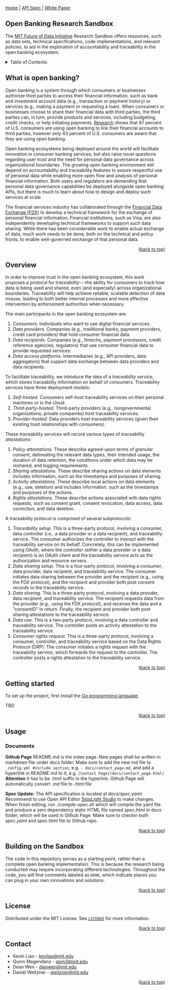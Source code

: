 <a name="readme-top"></a>
<a href="https://mit-future-of-data-initiative.github.io/otrace-service/"> Home </a> |
<a href="./docs/spec.html"> API Spec </a>  |
<a href="https://futureofdata.mit.edu/tr/2023/fod-account-trace-20230418.pdf"> White Paper </a>

## Open Banking Research Sandbox
The [MIT Future of Data Initiative](https://futureofdata.mit.edu) Research Sandbox offers resources, such as
data sets, technical specifications, code implementations, and relevant
policies, to aid in the exploration of accountability and traceability in the
open banking ecosystem.

<details>
  <summary>Table of Contents</summary>
  <ol>
    <li><a href="#what-is-open-banking">What is open banking?</a></li>
    <li><a href="#overview">Overview</a></li>
    <li><a href="#getting-started">Getting started</a></li>
    <li><a href="#usage">Usage</a></li>
    <li><a href="#building-on-the-sandbox">Building on the Sandbox</a></li>
    <li><a href="#license">License</a></li>
    <li><a href="#contact">Contact</a></li>
  </ol>
</details>

## What is open banking?

Open banking is a system through which consumers or businesses authorize third
parties to access their financial information, such as bank and investment
account data (e.g., transaction or payment history) or services (e.g., making a
payment or requesting a loan). When consumers or businesses choose to share
their financial data with third parties, the third parties can, in turn, provide
products and services, including budgeting, credit checks, or help initiating
payments. [Research](https://navigate.visa.com/na/money-movement/unlocking-the-opportunities-of-open-banking/)
shows that 87 percent of U.S. consumers are using open banking to link their
financial accounts to third parties, however only 43 percent of U.S. consumers
are aware that they are using open banking.

Open banking ecosystems being deployed around the world will facilitate
innovation in consumer banking services, but also raise novel questions
regarding user trust and the need for personal data governance across
organizational boundaries. The growing open banking environment will depend on
accountability and traceability features to assure respectful use of personal
data while enabling more open flow and analysis of personal financial
information. Both users and regulators are demanding that personal data
governance capabilities be deployed alongside open banking APIs, but there is
much to learn about how to design and deploy such services at scale.

The financial services industry has collaborated through the [Financial Data
Exchange (FDX)](https://financialdataexchange.org/) to develop a technical
framework for the exchange of personal financial information. Financial
institutions, such as Visa, are also independently developing technical
frameworks to support such data sharing. While there has been considerable work
to enable actual exchange of data, much work needs to be done, both on the
technical and policy fronts, to enable well-governed exchange of that personal
data.

<p align="right">(<a href="#readme-top">back to top</a>)</p>

## Overview

In order to improve trust in the open banking ecosystem, this work proposes a
protocol for *traceability*---the ability for consumers to track how data
is being used and shared, even (and especially) across organizational
boundaries. Traceability will help achieve reliable, scalable detection of data
misuse, leading to both better internal processes and more effective
intervention by enforcement authorities when necessary.

The main participants in the open banking ecosystem are:  

1. *Consumers.* Individuals who want to use digital financial services.  
2. *Data providers.* Companies (e.g., traditional banks, payment providers, credit card providers) that hold consumer financial data.  
3. *Data recipients.* Companies (e.g., fintechs, payment processors, credit. reference agencies, regulators) that use consumer financial data to provide requested services.
4. *Data access platforms.* Intermediaries (e.g., API providers, data
   aggregators) that support data exchange between data providers and data
   recipients.

To facilitate traceability, we introduce the idea of a *traceability
service*, which stores traceability information on behalf of
consumers. Traceability services have three deployment models:

1. *Self-hosted.* Consumers self-host traceability services on their personal
   machines or in the cloud.
2. *Third-party-hosted.* Third-party providers (e.g., nongovernmental
   organizations, private companies) host traceability services.
3. *Provider-hosted.* Data providers host traceability services (given their
   existing trust relationships with consumers).

These traceability services will record various types of traceability *attestations*:

1. *Policy attestations.* These describe agreed-upon terms of *granular*
   consent, delineating the relevant data types, their intended usage, the
   duration of data retention, the conditions under which data may be reshared,
   and logging requirements.
2. *Sharing attestations.* These describe sharing actions on data elements
   includes information, such as the timestamps and purposes of sharing.
3. *Activity attestations.* These describe local actions on data elements (e.g.,
   use, deletion) and includes information, such as the timestamps and purposes
   of the actions.
4. *Rights attestations.* These describe actions associated with data rights
   requests, such as consent grant, consent revocation, data access, data
   correction, and data deletion.
   
A traceability protocol is comprised of several subprotocols:

1. *Traceability setup.* This is a three-party protocol, involving a consumer,
    data controller (i.e., a data provider or a data recipient), and
    traceability service. The consumer authorizes the controller to interact
    with the traceability service on its behalf. Concretely, this can be
    implemented using OAuth, where the controller (either a data provider or a
    data recipient) is an OAuth client and the traceability service acts as the
    authorization and resource servers.
2. *Data sharing setup.* This is a four-party protocol, involving a consumer,
	data provider, data recipient, and traceability service. The consumer
	initiates data sharing between the provider and the recipient (e.g., using
	the FDX protocol), and the recipient and provider both post consent records
	to the traceability service.
3. *Data sharing.* This is a three-party protocol, involving a data provider,
   data recipient, and traceability service. The recipient requests data from the
   provider (e.g., using the FDX protocol), and receives the data and a "consentID"
   in return. Finally, the recipient and provider both post sharing attestations to
   the traceability service.
4. *Data use.* This is a two-party protocol, involving a data controller and
   traceability service. The controller posts an activity attestation to the
   traceability service.
5. *Consumer rights request.* This is a three-party protocol, involving a
   consumer, controller, and traceability service based on the Data Rights
   Protocol (DRP). The consumer initiates a rights request with the traceability
   service, which forwards the request to the controller. The controller posts a
   rights attestation to the traceability service.

<p align="right">(<a href="#readme-top">back to top</a>)</p>

## Getting started

To set up the project, first install the [Go programming
language](https://go.dev/doc/install).

TBD

<p align="right">(<a href="#readme-top">back to top</a>)</p>

## Usage

### Documents
**Github Page** README.md is the index page. New pages shall be written in markdown file under docs folder. Make sure to add the new md file to `_config.yml #include section`, e.g. `- docs/contact_page.md`, and add a hyperlink in README.md to it, e.g. `[Contact Page](docs/contact_page.html)` **Attention** It has to be .html suffix in the hyperlink. Github Page will automatically convert *.md* file to *.html* file

**Spec Update:** The API specification is located at *docs/spec.yaml*. Recommend to use Open API Editor [StopLight Studio](https://github.com/stoplightio/studio/releases) to make changes. When finish editing, run *./compile-spec.sh* which will compile the yaml file and produce a zero dependency static HTML file named *spec.html* in docs folder, which will be used in Github Page. Make sure to checkin both *spec.yaml* and *spec.html* file to Github repo.

<p align="right">(<a href="#readme-top">back to top</a>)</p>

## Building on the Sandbox

The code in this repository serves as a starting point, rather than a complete
open banking implementation. This is because the research being conducted may
require incorporating different technologies. Throughout the code, you will find
comments labeled as `HOOK`, which indicate places you can plug in your own
innovations and solutions.

<p align="right">(<a href="#readme-top">back to top</a>)</p>

## License

Distributed under the MIT License. See [`LICENSE`](/LICENSE) for more
information.

<p align="right">(<a href="#readme-top">back to top</a>)</p>

## Contact

- Kevin Liao - [kevliao@mit.edu](mailto:kevliao@mit.edu)
- Quinn Magendanz - [qpm3@mit.edu](mailto:qpm3@mit.edu)
- Dean Wen - [dianwen@mit.edu](mailto:dianwen@mit.edu)
- Daniel Weitzner - [weitzner@mit.edu](mailto:weitzner@mit.edu)

<p align="right">(<a href="#readme-top">back to top</a>)</p>
